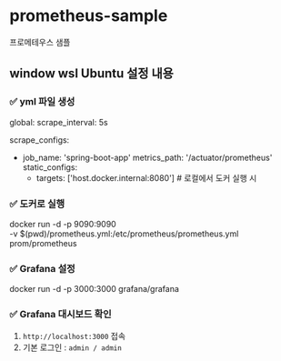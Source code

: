 # prometheus-sample
프로메테우스 샘플

## window wsl Ubuntu 설정 내용

### ✅ yml 파일 생성
global:
  scrape_interval: 5s

scrape_configs:
  - job_name: 'spring-boot-app'
    metrics_path: '/actuator/prometheus'
    static_configs:
      - targets: ['host.docker.internal:8080']  # 로컬에서 도커 실행 시

### ✅ 도커로 실행
docker run -d -p 9090:9090 \
  -v $(pwd)/prometheus.yml:/etc/prometheus/prometheus.yml \
  prom/prometheus

### ✅ Grafana 설정
docker run -d -p 3000:3000 grafana/grafana

### ✅ Grafana 대시보드 확인
1. ``` http://localhost:3000 ``` 접속
2. 기본 로그인 : ``` admin / admin ```
